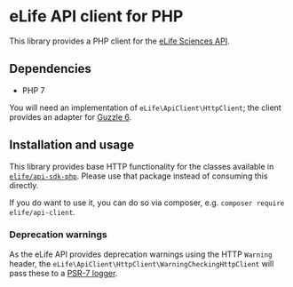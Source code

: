eLife API client for PHP
========================

This library provides a PHP client for the [eLife Sciences API](https://github.com/elifesciences/api-raml).

Dependencies
------------

* PHP 7

You will need an implementation of `eLife\ApiClient\HttpClient`; the client provides an adapter for [Guzzle 6](http://guzzlephp.org/).

Installation and usage 
----------------------

This library provides base HTTP functionality for the classes available in [`elife/api-sdk-php`](https://github.com/elifesciences/api-sdk-php). Please use that package instead of consuming this directly.

If you do want to use it, you can do so via composer, e.g. `composer require elife/api-client`.

### Deprecation warnings

As the eLife API provides deprecation warnings using the HTTP `Warning` header, the `eLife\ApiClient\HttpClient\WarningCheckingHttpClient` will pass these to a [PSR-7 logger](http://www.php-fig.org/psr/psr-3/).
